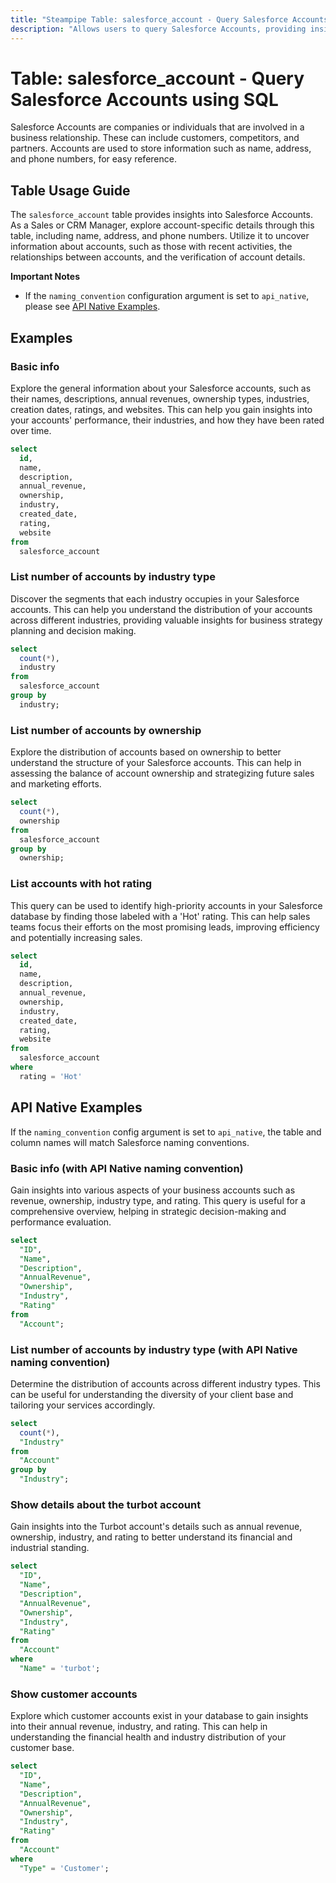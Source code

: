 ```yaml
---
title: "Steampipe Table: salesforce_account - Query Salesforce Accounts using SQL"
description: "Allows users to query Salesforce Accounts, providing insights into customer account details and related information."
---
```


# Table: salesforce_account - Query Salesforce Accounts using SQL

Salesforce Accounts are companies or individuals that are involved in a business relationship. These can include customers, competitors, and partners. Accounts are used to store information such as name, address, and phone numbers, for easy reference.

## Table Usage Guide

The `salesforce_account` table provides insights into Salesforce Accounts. As a Sales or CRM Manager, explore account-specific details through this table, including name, address, and phone numbers. Utilize it to uncover information about accounts, such as those with recent activities, the relationships between accounts, and the verification of account details.

**Important Notes**
- If the `naming_convention` configuration argument is set to `api_native`, please see [API Native Examples](https://hub.steampipe.io/plugins/turbot/salesforce/tables/salesforce_account#api_native_examples).

## Examples

### Basic info
Explore the general information about your Salesforce accounts, such as their names, descriptions, annual revenues, ownership types, industries, creation dates, ratings, and websites. This can help you gain insights into your accounts' performance, their industries, and how they have been rated over time.

```sql
select
  id,
  name,
  description,
  annual_revenue,
  ownership,
  industry,
  created_date,
  rating,
  website
from
  salesforce_account
```

### List number of accounts by industry type
Discover the segments that each industry occupies in your Salesforce accounts. This can help you understand the distribution of your accounts across different industries, providing valuable insights for business strategy planning and decision making.

```sql
select
  count(*),
  industry
from
  salesforce_account
group by
  industry;
```

### List number of accounts by ownership
Explore the distribution of accounts based on ownership to better understand the structure of your Salesforce accounts. This can help in assessing the balance of account ownership and strategizing future sales and marketing efforts.

```sql
select
  count(*),
  ownership
from
  salesforce_account
group by
  ownership;
```

### List accounts with hot rating
This query can be used to identify high-priority accounts in your Salesforce database by finding those labeled with a 'Hot' rating. This can help sales teams focus their efforts on the most promising leads, improving efficiency and potentially increasing sales.

```sql
select
  id,
  name,
  description,
  annual_revenue,
  ownership,
  industry,
  created_date,
  rating,
  website
from
  salesforce_account
where
  rating = 'Hot'
```

## API Native Examples

If the `naming_convention` config argument is set to `api_native`, the table and column names will match Salesforce naming conventions.

### Basic info (with API Native naming convention)
Gain insights into various aspects of your business accounts such as revenue, ownership, industry type, and rating. This query is useful for a comprehensive overview, helping in strategic decision-making and performance evaluation.

```sql
select
  "ID",
  "Name",
  "Description",
  "AnnualRevenue",
  "Ownership",
  "Industry",
  "Rating"
from
  "Account";
```

### List number of accounts by industry type (with API Native naming convention)
Determine the distribution of accounts across different industry types. This can be useful for understanding the diversity of your client base and tailoring your services accordingly.

```sql
select
  count(*),
  "Industry"
from
  "Account"
group by
  "Industry";
```

### Show details about the turbot account
Gain insights into the Turbot account's details such as annual revenue, ownership, industry, and rating to better understand its financial and industrial standing.

```sql
select
  "ID",
  "Name",
  "Description",
  "AnnualRevenue",
  "Ownership",
  "Industry",
  "Rating"
from
  "Account"
where
  "Name" = 'turbot';
```

### Show customer accounts
Explore which customer accounts exist in your database to gain insights into their annual revenue, industry, and rating. This can help in understanding the financial health and industry distribution of your customer base.

```sql
select
  "ID",
  "Name",
  "Description",
  "AnnualRevenue",
  "Ownership",
  "Industry",
  "Rating"
from
  "Account"
where
  "Type" = 'Customer';
```